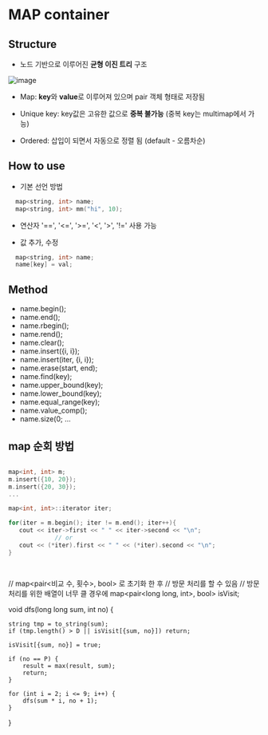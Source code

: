 # MAP container

## Structure

 - 노드 기반으로 이루어진 **균형 이진 트리** 구조
 
 ![image](https://user-images.githubusercontent.com/32594290/78003655-fd84e600-7373-11ea-94b8-0c8686ae6da7.png)

 
 - Map: **key**와 **value**로 이루어져 있으며 pair 객체 형태로 저장됨
 
 - Unique key: key값은 고유한 값으로 **중복 불가능** (중복 key는 multimap에서 가능)
 
 - Ordered: 삽입이 되면서 자동으로 정렬 됨 (default - 오름차순)


## How to use

  - 기본 선언 방법
   ```  c++
     map<string, int> name;
     map<string, int> mm("hi", 10);
  ```
  
  - 연산자 '==', '<=', '>=', '<', '>', '!=' 사용 가능
  
  - 값 추가, 수정
  ``` c++
    map<string, int> name;
    name[key] = val; 
  ```
  
## Method

  - name.begin();
  - name.end();
  - name.rbegin();
  - name.rend();
  - name.clear();
  - name.insert({i, i});
  - name.insert(iter, {i, i});
  - name.erase(start, end);
  - name.find(key);
  - name.upper_bound(key);
  - name.lower_bound(key);
  - name.equal_range(key);
  - name.value_comp();
  - name.size(0;
  ...
  
 
## map 순회 방법

``` c++

map<int, int> m;
m.insert({10, 20});
m.insert({20, 30});
...

map<int, int>::iterator iter;

for(iter = m.begin(); iter != m.end(); iter++){
   cout << iter->first << " " << iter->second << "\n";
             // or 
   cout << (*iter).first << " " << (*iter).second << "\n";
}
 
  

```

// map<pair<비교 수, 횟수>, bool> 로 초기화 한 후
// 방문 처리를 할 수 있음 
// 방문처리를 위한 배열이 너무 클 경우에 
map<pair<long long, int>, bool> isVisit;

void dfs(long long sum, int no) {

	string tmp = to_string(sum);
	if (tmp.length() > D || isVisit[{sum, no}]) return;

	isVisit[{sum, no}] = true;

	if (no == P) {
		result = max(result, sum);
		return;
	}

	for (int i = 2; i <= 9; i++) {
		dfs(sum * i, no + 1);
	}
}
```
